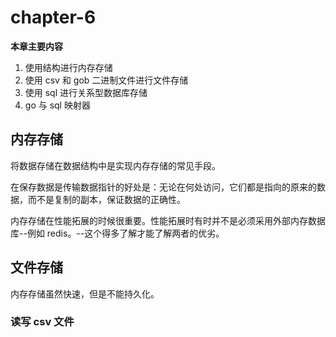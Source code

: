 # chapter-6
**本章主要内容**
1. 使用结构进行内存存储
2. 使用 csv 和 gob 二进制文件进行文件存储
3. 使用 sql 进行关系型数据库存储
4. go 与 sql 映射器

## 内存存储
将数据存储在数据结构中是实现内存存储的常见手段。

在保存数据是传输数据指针的好处是：无论在何处访问，它们都是指向的原来的数据，而不是复制的副本，保证数据的正确性。

内存存储在性能拓展的时候很重要。性能拓展时有时并不是必须采用外部内存数据库--例如 redis。--这个得多了解才能了解两者的优劣。

## 文件存储
内存存储虽然快速，但是不能持久化。

### 读写 csv 文件
